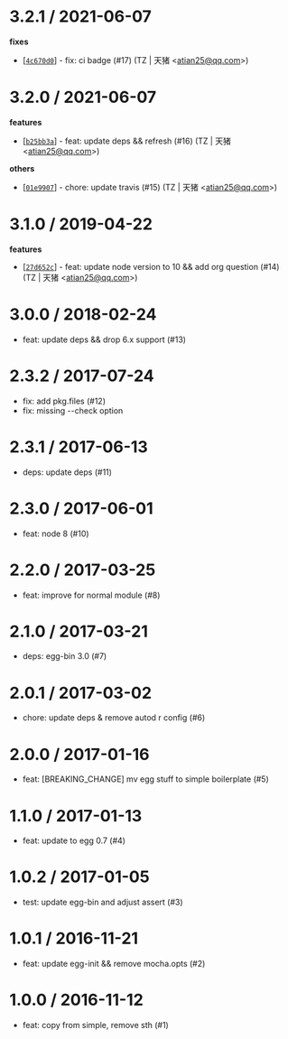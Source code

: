 
3.2.1 / 2021-06-07
==================

**fixes**
  * [[`4c670d0`](http://github.com/eggjs/egg-boilerplate-empty/commit/4c670d0c653f40fb22efdd94fe80ba3754c3c1e3)] - fix: ci badge (#17) (TZ | 天猪 <<atian25@qq.com>>)

3.2.0 / 2021-06-07
==================

**features**
  * [[`b25bb3a`](http://github.com/eggjs/egg-boilerplate-empty/commit/b25bb3a18af83322ad6c104c8066a95fc30df642)] - feat: update deps && refresh (#16) (TZ | 天猪 <<atian25@qq.com>>)

**others**
  * [[`01e9907`](http://github.com/eggjs/egg-boilerplate-empty/commit/01e99079fddabc480aa1d848e58423824806d2c5)] - chore: update travis (#15) (TZ | 天猪 <<atian25@qq.com>>)

3.1.0 / 2019-04-22
==================

**features**
  * [[`27d652c`](http://github.com/eggjs/egg-boilerplate-empty/commit/27d652c51116cbb2cec37bafb2f8f913599e252b)] - feat: update node version to 10 && add org question (#14) (TZ | 天猪 <<atian25@qq.com>>)

3.0.0 / 2018-02-24
==================

  * feat: update deps && drop 6.x support (#13)

2.3.2 / 2017-07-24
==================

  * fix: add pkg.files (#12)
  * fix: missing --check option

2.3.1 / 2017-06-13
==================

  * deps: update deps (#11)

2.3.0 / 2017-06-01
==================

  * feat: node 8 (#10)

2.2.0 / 2017-03-25
==================

  * feat: improve for normal module (#8)

2.1.0 / 2017-03-21
==================

  * deps: egg-bin 3.0 (#7)

2.0.1 / 2017-03-02
==================

  * chore: update deps & remove autod r config (#6)

2.0.0 / 2017-01-16
==================

  * feat: [BREAKING_CHANGE] mv egg stuff to simple boilerplate (#5)

1.1.0 / 2017-01-13
==================

  * feat: update to egg 0.7 (#4)

1.0.2 / 2017-01-05
==================

  * test: update egg-bin and adjust assert (#3)

1.0.1 / 2016-11-21
==================

  * feat: update egg-init && remove mocha.opts (#2)

1.0.0 / 2016-11-12
==================

  * feat: copy from simple, remove sth (#1)
